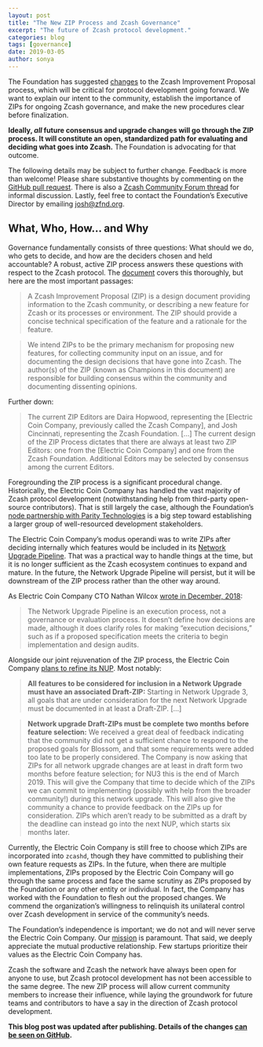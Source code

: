 ```yaml
---
layout: post
title: "The New ZIP Process and Zcash Governance"
excerpt: "The future of Zcash protocol development."
categories: blog
tags: [governance]
date: 2019-03-05
author: sonya
---
```


The Foundation has suggested [changes](https://github.com/zcash/zips/blob/a998182f185fe5e741ac8b2f8aa57d3d31e58c2f/zip-0000.rst) to the Zcash Improvement Proposal process, which will be critical for protocol development going forward. We want to explain our intent to the community, establish the importance of ZIPs for ongoing Zcash governance, and make the new procedures clear before finalization.

**Ideally, _all_ future consensus and upgrade changes will go through the ZIP process. It will constitute an open, standardized path for evaluating and deciding what goes into Zcash.** The Foundation is advocating for that outcome.

The following details may be subject to further change. Feedback is more than welcome! Please share substantive thoughts by commenting on the [GitHub pull request](https://github.com/zcash/zips/pull/206). There is also a [Zcash Community Forum thread](https://forum.zcashcommunity.com/t/updated-zip-process-proposal/32750) for informal discussion. Lastly, feel free to contact the Foundation’s Executive Director by emailing josh@zfnd.org.

## What, Who, How… and Why

Governance fundamentally consists of three questions: What should we do, who gets to decide, and how are the deciders chosen and held accountable? A robust, active ZIP process answers these questions with respect to the Zcash protocol. The [document](https://github.com/zcash/zips/blob/a998182f185fe5e741ac8b2f8aa57d3d31e58c2f/zip-0000.rst) covers this thoroughly, but here are the most important passages:

> A Zcash Improvement Proposal (ZIP) is a design document providing information to the Zcash community, or describing a new feature for Zcash or its processes or environment. The ZIP should provide a concise technical specification of the feature and a rationale for the feature.

> We intend ZIPs to be the primary mechanism for proposing new features, for collecting community input on an issue, and for documenting the design decisions that have gone into Zcash. The author(s) of the ZIP (known as Champions in this document) are responsible for building consensus within the community and documenting dissenting opinions.

Further down:

> The current ZIP Editors are Daira Hopwood, representing the [Electric Coin Company, previously called the Zcash Company], and Josh Cincinnati, representing the Zcash Foundation. [...] The current design of the ZIP Process dictates that there are always at least two ZIP Editors: one from the [Electric Coin Company] and one from the Zcash Foundation. Additional Editors may be selected by consensus among the current Editors.

Foregrounding the ZIP process is a significant procedural change. Historically, the Electric Coin Company has handled the vast majority of Zcash protocol development (notwithstanding help from third-party open-source contributors). That is still largely the case, although the Foundation’s [node partnership with Parity Technologies](https://www.zfnd.org/blog/parity-partnership/) is a big step toward establishing a larger group of well-resourced development stakeholders.

The Electric Coin Company’s modus operandi was to write ZIPs after deciding internally which features would be included in its [Network Upgrade Pipeline](https://electriccoin.co/blog/the-zcash-network-upgrade-pipeline/). That was a practical way to handle things at the time, but it is no longer sufficient as the Zcash ecosystem continues to expand and mature. In the future, the Network Upgrade Pipeline will persist, but it will be downstream of the ZIP process rather than the other way around.

As Electric Coin Company CTO Nathan Wilcox [wrote in December, 2018](https://electriccoin.co/blog/the-zcash-network-upgrade-pipeline):

> The Network Upgrade Pipeline is an execution process, not a governance or evaluation process. It doesn’t define how decisions are made, although it does clarify roles for making “execution decisions,” such as if a proposed specification meets the criteria to begin implementation and design audits.

Alongside our joint rejuvenation of the ZIP process, the Electric Coin Company [plans to refine its NUP](https://forum.zcashcommunity.com/t/call-for-nu3-zips-and-network-upgrade-pipeline-process-changes/32749). Most notably:

> **All features to be considered for inclusion in a Network Upgrade must have an associated Draft-ZIP:** Starting in Network Upgrade 3, all goals that are under consideration for the next Network Upgrade must be documented in at least a Draft-ZIP. [...]

> **Network upgrade Draft-ZIPs must be complete two months before feature selection:** We received a great deal of feedback indicating that the community did not get a sufficient chance to respond to the proposed goals for Blossom, and that some requirements were added too late to be properly considered. The Company is now asking that ZIPs for all network upgrade changes are at least in draft form two months before feature selection; for NU3 this is the end of March 2019. This will give the Company that time to decide which of the ZIPs we can commit to implementing (possibly with help from the broader community!) during this network upgrade. This will also give the community a chance to provide feedback on the ZIPs up for consideration. ZIPs which aren’t ready to be submitted as a draft by the deadline can instead go into the next NUP, which starts six months later.

Currently, the Electric Coin Company is still free to choose which ZIPs are incorporated into `zcashd`, though they have committed to publishing their own feature requests as ZIPs. In the future, when there are multiple implementations, ZIPs proposed by the Electric Coin Company will go through the same process and face the same scrutiny as ZIPs proposed by the Foundation or any other entity or individual. In fact, the Company has worked with the Foundation to flesh out the proposed changes. We commend the organization’s willingness to relinquish its unilateral control over Zcash development in service of the community’s needs.

The Foundation’s independence is important; we do not and will never serve the Electric Coin Company. Our [mission](https://www.zfnd.org/about/#mission) is paramount. That said, we deeply appreciate the mutual productive relationship. Few startups prioritize their values as the Electric Coin Company has.

Zcash the software and Zcash the network have always been open for anyone to use, but Zcash protocol development has not been accessible to the same degree. The new ZIP process will allow current community members to increase their influence, while laying the groundwork for future teams and contributors to have a say in the direction of Zcash protocol development.

**This blog post was updated after publishing. Details of the changes [can be seen on GitHub](https://github.com/ZcashFoundation/zfnd/commits/master/_posts/blog/2019-03-05-new-zip-process.md).**
